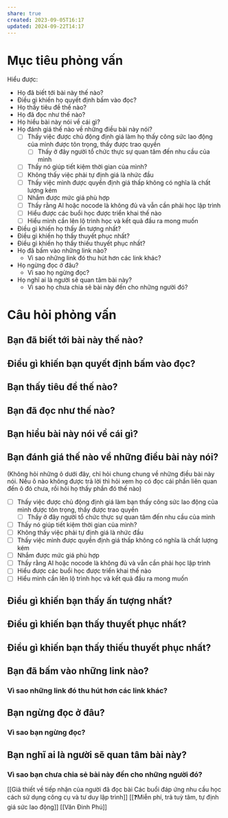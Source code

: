```yaml
---
share: true
created: 2023-09-05T16:17
updated: 2024-09-22T14:17
---
```

# Mục tiêu phỏng vấn
Hiểu được:
- Họ đã biết tới bài này thế nào?
- Điều gì khiến họ quyết định bấm vào đọc?
- Họ thấy tiêu đề thế nào?
- Họ đã đọc như thế nào?
- Họ hiểu bài này nói về cái gì?
- Họ đánh giá thế nào về những điều bài này nói?
	- [ ] Thấy việc được chủ động định giá làm họ thấy công sức lao động của mình được tôn trọng, thấy được trao quyền
		- [ ] Thấy ở đây người tổ chức thực sự quan tâm đến nhu cầu của mình
	- [ ] Thấy nó giúp tiết kiệm thời gian của mình?
	- [ ] Không thấy việc phải tự định giá là nhức đầu
	- [ ] Thấy việc mình được quyền định giá thấp không có nghĩa là chất lượng kém
	- [ ] Nhắm được mức giá phù hợp
	- [ ] Thấy rằng AI hoặc nocode là không đủ và vẫn cần phải học lập trình
	- [ ] Hiểu được các buổi học được triển khai thế nào
	- [ ] Hiểu mình cần lên lộ trình học và kết quả đầu ra mong muốn
- Điều gì khiến họ thấy ấn tượng nhất? 
- Điều gì khiến họ thấy thuyết phục nhất? 
- Điều gì khiến họ thấy thiếu thuyết phục nhất? 
- Họ đã bấm vào những link nào?
	- Vì sao những link đó thu hút hơn các link khác?
- Họ ngừng đọc ở đâu?
	- Vì sao họ ngừng đọc?
- Họ nghĩ ai là người sẽ quan tâm bài này?
	- Vì sao họ chưa chia sẻ bài này đến cho những người đó?

# Câu hỏi phỏng vấn
## Bạn đã biết tới bài này thế nào?
## Điều gì khiến bạn quyết định bấm vào đọc?
## Bạn thấy tiêu đề thế nào?
## Bạn đã đọc như thế nào?
## Bạn hiểu bài này nói về cái gì?
## Bạn đánh giá thế nào về những điều bài này nói?
(Không hỏi những ô dưới đây, chỉ hỏi chung chung về những điều bài này nói. Nếu ô nào không được trả lời thì hỏi xem họ có đọc cái phần liên quan đến ô đó chưa, rồi hỏi họ thấy phần đó thế nào)
- [ ] Thấy việc được chủ động định giá làm bạn thấy công sức lao động của mình được tôn trọng, thấy được trao quyền
	- [ ] Thấy ở đây người tổ chức thực sự quan tâm đến nhu cầu của mình
- [ ] Thấy nó giúp tiết kiệm thời gian của mình?
- [ ] Không thấy việc phải tự định giá là nhức đầu
- [ ] Thấy việc mình được quyền định giá thấp không có nghĩa là chất lượng kém
- [ ] Nhắm được mức giá phù hợp
- [ ] Thấy rằng AI hoặc nocode là không đủ và vẫn cần phải học lập trình
- [ ] Hiểu được các buổi học được triển khai thế nào
- [ ] Hiểu mình cần lên lộ trình học và kết quả đầu ra mong muốn
## Điều gì khiến bạn thấy ấn tượng nhất? 
## Điều gì khiến bạn thấy thuyết phục nhất? 
## Điều gì khiến bạn thấy thiếu thuyết phục nhất? 
## Bạn đã bấm vào những link nào?
### Vì sao những link đó thu hút hơn các link khác?
## Bạn ngừng đọc ở đâu?
### Vì sao bạn ngừng đọc?
## Bạn nghĩ ai là người sẽ quan tâm bài này?
### Vì sao bạn chưa chia sẻ bài này đến cho những người đó?

[[Giả thiết về tiếp nhận của người đã đọc bài Các buổi đáp ứng nhu cầu học cách sử dụng công cụ và tư duy lập trình]]
[[❓Miễn phí, trả tuỳ tâm, tự định giá sức lao động]]
[[Văn Đinh Phú]]


